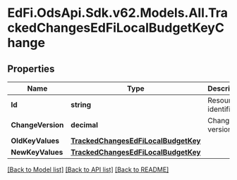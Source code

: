 # EdFi.OdsApi.Sdk.v62.Models.All.TrackedChangesEdFiLocalBudgetKeyChange

## Properties

Name | Type | Description | Notes
------------ | ------------- | ------------- | -------------
**Id** | **string** | Resource identifier | [optional] 
**ChangeVersion** | **decimal** | Change version | [optional] 
**OldKeyValues** | [**TrackedChangesEdFiLocalBudgetKey**](TrackedChangesEdFiLocalBudgetKey.md) |  | [optional] 
**NewKeyValues** | [**TrackedChangesEdFiLocalBudgetKey**](TrackedChangesEdFiLocalBudgetKey.md) |  | [optional] 

[[Back to Model list]](../../README.md#documentation-for-models) [[Back to API list]](../../README.md#documentation-for-api-endpoints) [[Back to README]](../../README.md)

